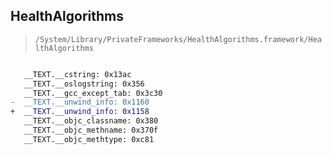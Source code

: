 ## HealthAlgorithms

> `/System/Library/PrivateFrameworks/HealthAlgorithms.framework/HealthAlgorithms`

```diff

   __TEXT.__cstring: 0x13ac
   __TEXT.__oslogstring: 0x356
   __TEXT.__gcc_except_tab: 0x3c30
-  __TEXT.__unwind_info: 0x1160
+  __TEXT.__unwind_info: 0x1158
   __TEXT.__objc_classname: 0x380
   __TEXT.__objc_methname: 0x370f
   __TEXT.__objc_methtype: 0xc81

```
